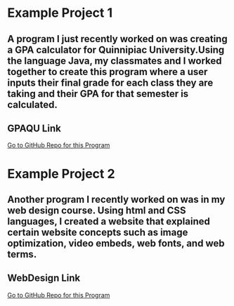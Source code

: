 # **Example Project 1**

## A program I just recently worked on was creating a GPA calculator for Quinnipiac University.Using the language Java, my classmates and I worked together to create this program where a user inputs their final grade for each class they are taking and their GPA for that semester is calculated.

## GPAQU Link
[Go to GitHub Repo for this Program](https://github.com/sahalk903/GPAQU)

# **Example Project 2**

## Another program I recently worked on was in my web design course. Using html and CSS languages, I created a website that explained certain website concepts such as image optimization, video embeds, web fonts, and web terms.

## WebDesign Link
[Go to GitHub Repo for this Program](https://github.com/sahalk903/WebDesign)
